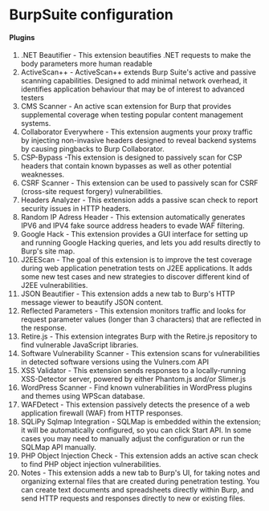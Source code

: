 # BurpSuite configuration

#### Plugins

1. .NET Beautifier - This extension beautifies .NET requests to make the body parameters more human readable
2. ActiveScan++ - ActiveScan++ extends Burp Suite's active and passive scanning capabilities. Designed to add minimal network overhead, it identifies application behaviour that may be of interest to advanced testers
3. CMS Scanner - An active scan extension for Burp that provides supplemental coverage when testing popular content management systems.
4. Collaborator Everywhere - This extension augments your proxy traffic by injecting non-invasive headers designed to reveal backend systems by causing pingbacks to Burp Collaborator.
5. CSP-Bypass -This extension is designed to passively scan for CSP headers that contain known bypasses as well as other potential weaknesses.
6. CSRF Scanner - This extension can be used to passively scan for CSRF (cross-site request forgery) vulnerabilities.
7. Headers Analyzer - This extension adds a passive scan check to report security issues in HTTP headers.
8. Random IP Adress Header - This extension automatically generates IPV6 and IPV4 fake source address headers to evade WAF filtering.
9. Google Hack - This extension provides a GUI interface for setting up and running Google Hacking queries, and lets you add results directly to Burp's site map.
10. J2EEScan - The goal of this extension is to improve the test coverage during web application penetration tests on J2EE applications. It adds some new test cases and new strategies to discover different kind of J2EE vulnerabilities.
11. JSON Beautifier - This extension adds a new tab to Burp's HTTP message viewer to beautify JSON content.
12. Reflected Parameters - This extension monitors traffic and looks for request parameter values (longer than 3 characters) that are reflected in the response.
13. Retire.js - This extension integrates Burp with the Retire.js repository to find vulnerable JavaScript libraries.
14. Software Vulnerability Scanner - This extension scans for vulnerabilities in detected software versions using the Vulners.com API
15. XSS Validator - This extension sends responses to a locally-running XSS-Detector server, powered by either Phantom.js and/or Slimer.js  
16. WordPress Scanner - Find known vulnerabilities in WordPress plugins and themes using WPScan database.
17. WAFDetect - This extension passively detects the presence of a web application firewall (WAF) from HTTP responses.
18. SQLiPy Sqlmap Integration - SQLMap is embedded within the extension; it will be automatically configured, so you can click Start API. In some cases you may need to manually adjust the configuration or run the SQLMap API manually.
19. PHP Object Injection Check - This extension adds an active scan check to find PHP object injection vulnerabilities.
20. Notes - This extension adds a new tab to Burp's UI, for taking notes and organizing external files that are created during penetration testing. You can create text documents and spreadsheets directly within Burp, and send HTTP requests and responses directly to new or existing files.

